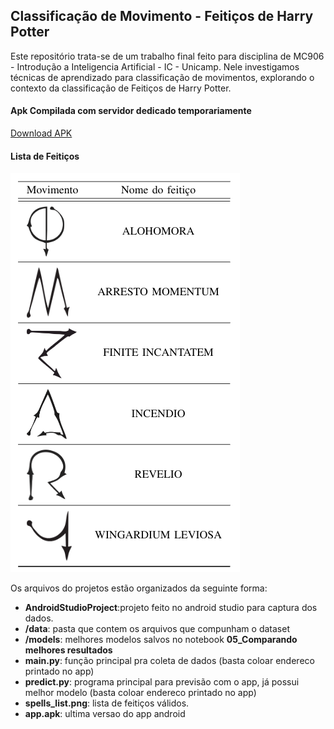 ## Classificação de Movimento - Feitiços de Harry Potter

Este repositório trata-se de um trabalho final feito para disciplina de MC906 - Introdução a Inteligencia Artificial - IC - Unicamp. Nele investigamos técnicas de aprendizado para classificação de movimentos, explorando o contexto da classificação de Feitiços de Harry Potter.

#### Apk Compilada com servidor dedicado temporariamente

[Download APK](harry.apk)


#### Lista de Feitiços

![Lista de Feitiços](spells_list.png?raw=true "Lista de Feitiços")



Os arquivos do projetos estão organizados da seguinte forma:

* **AndroidStudioProject**:projeto feito no android studio para captura dos dados.
* **/data**: pasta que contem os arquivos que compunham o dataset
* **/models**: melhores modelos salvos no notebook **05_Comparando melhores resultados**
* **main.py**: função principal pra coleta de dados (basta coloar endereco printado no app)
* **predict.py**: programa principal para previsão com o app, já possui melhor modelo (basta coloar endereco printado no app)
* **spells_list.png**: lista de feitiços válidos.
* **app.apk**: ultima versao do app android






